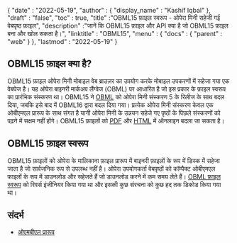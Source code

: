{
  "date" : "2022-05-19",
  "author" : {
    "display_name" : "Kashif Iqbal"
},
  "draft" : "false",
  "toc" : true,
  "title" :"OBML15 फ़ाइल स्वरूप - ओपेरा मिनी सहेजी गई वेबपृष्ठ फ़ाइल",
  "description" :"जानें कि OBML15 फ़ाइल और API क्या है जो OBML15 फ़ाइल बना और खोल सकता है।",
  "linktitle" : "OBML15",
  "menu" : {
    "docs" : {
      "parent" : "web"
}
},
  "lastmod" : "2022-05-19"
}

## OBML15 फ़ाइल क्या है?

OBML15 फ़ाइल ओपेरा मिनी मोबाइल वेब ब्राउज़र का उपयोग करके मोबाइल उपकरणों में सहेजा गया एक वेबपेज है। यह ओपेरा बाइनरी मार्कअप लैंग्वेज (OBML) पर आधारित है जो इस प्रकार के फ़ाइल स्वरूप का प्रारंभिक संस्करण था। OBML15 ने [OBML](/hi/web/obml/) को ओपेरा मिनी संस्करण 5 के रिलीज के साथ बदल दिया, जबकि इसे बाद में OBML16 द्वारा बदल दिया गया। प्रत्येक ओपेरा मिनी संस्करण केवल एक ओबीएमएल प्रारूप के साथ संगत है यानी ओपेरा मिनी के उन्नयन सहेजे गए पृष्ठों के पिछले संस्करणों को पढ़ने में सक्षम नहीं होंगे। OBML15 फ़ाइलों को [PDF](/hi/pdf/) और [HTML](/hi/web/html/) में ऑनलाइन बदला जा सकता है।

## OBML15 फ़ाइल स्वरूप

OBML15 फ़ाइलों को ओपेरा के मालिकाना फ़ाइल प्रारूप में बाइनरी फ़ाइलों के रूप में डिस्क में सहेजा जाता है जो सार्वजनिक रूप से उपलब्ध नहीं है। ओपेरा उपयोगकर्ता वेबपृष्ठों को कॉम्पैक्ट ओबीएमएल फाइलों के रूप में डाउनलोड और सहेजते हैं जो डाउनलोड करने में कम समय लेते हैं। [OBML फ़ाइल स्वरूप](https://github.com/grawity/obml-parser/blob/master/obml.md) को रिवर्स इंजीनियर किया गया था और इसकी कुछ संरचना को कुछ हद तक डिकोड किया गया था।

## संदर्भ

* [ओएमबीएल प्रारूप](https://github.com/grawity/obml-parser/blob/master/obml.md)

